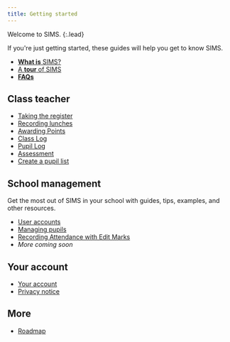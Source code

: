 ```yaml
---
title: Getting started
---
```


Welcome to SIMS.
{:.lead}

If you're just getting started, these guides will help you get to know SIMS.

* [**What is** SIMS?](getting-started/welcome-to-sims)
* [A **tour** of SIMS](getting-started/navigation)
* [**FAQs**](getting-started/FAQs)

## Class teacher

* [Taking the register](classteacher/clog/take-register)
* [Recording lunches](classteacher/clog/dinner-register)
* [Awarding Points](classteacher/clog/conduct)
* [Class Log](classteacher/clog/)
* [Pupil Log](classteacher/plog/)
* [Assessment](classteacher/assessment/)
* [Create a pupil list](schoolmanagement/pupil/pupil-list-builder)

## School management

Get the most out of SIMS in your school with guides, tips, examples, and other resources.

* [User accounts](accounts/useraccounts/)
* [Managing pupils](schoolmanagement/pupil/)
* [Recording Attendance with Edit Marks](schoolmanagement/attendance/edit-marks)
* *More coming soon*

## Your account

* [Your account](accounts/)
* [Privacy notice](accounts/privacy)
  
## More

* [Roadmap](roadmap/)
